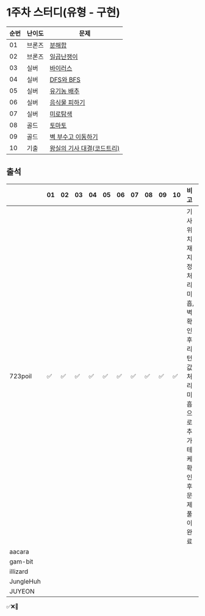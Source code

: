 # 1주차 스터디(유형 - 구현)
|순번|난이도|문제|
|------|----|---|
|01|브론즈|[분해합](https://www.acmicpc.net/problem/2231)|
|02|브론즈|[일곱난쟁이](https://www.acmicpc.net/problem/2309)|
|03|실버|[바이러스](https://www.acmicpc.net/problem/2606)|
|04|실버|[DFS와 BFS](https://www.acmicpc.net/problem/1260)|
|05|실버|[유기농 배추](https://www.acmicpc.net/problem/1012)|
|06|실버|[음식물 피하기](https://www.acmicpc.net/problem/1743)|
|07|실버|[미로탐색](https://www.acmicpc.net/problem/2178)|
|08|골드|[토마토](https://www.acmicpc.net/problem/7576)|
|09|골드|[벽 부수고 이동하기](https://www.acmicpc.net/problem/2206)|
|10|기출|[왕실의 기사 대결(코드트리)](https://www.codetree.ai/training-field/frequent-problems/problems/royal-knight-duel)|

## 출석

|         |01|02|03|04|05|06|07|08|09|10|비고|
|---------|--|--|--|--|--|--|--|--|--|--|:--|
|723poil  |✅|✅|✅|✅|✅|✅|✅|✅|✅|✅|기사 위치 재지정 처리 미흡, 벽 확인 후 리턴 값 처리 미흡으로 추가 테케 확인 후 문제 풀이 완료| 
|aacara   |  |  |  |  |  |  |  |  |  |  |   | 
|gam-bit  |  |  |  |  |  |  |  |  |  |  |   | 
|illizard ||||||||||| | 
|JungleHuh|  |  |  |  |  |  |  |  |  |  |   | 
|JUYEON   ||||||||||| | 

✅❌🥺
